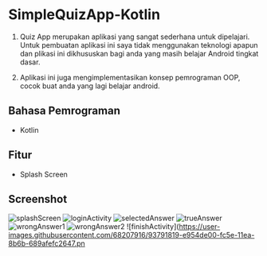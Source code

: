 # SimpleQuizApp-Kotlin
1. Quiz App merupakan aplikasi yang sangat sederhana untuk dipelajari. Untuk pembuatan aplikasi ini saya tidak menggunakan teknologi apapun dan plikasi ini dikhususkan bagi anda yang masih belajar Android tingkat dasar.

2. Aplikasi ini juga mengimplementasikan konsep pemrograman OOP, cocok buat anda yang lagi belajar android.

## Bahasa Pemrograman
- Kotlin

## Fitur 
- Splash Screen

## Screenshot
![splashScreen](https://user-images.githubusercontent.com/68207916/93791829-eb1ea180-fc5e-11ea-9b05-87de2910380e.png)
![loginActivity](https://user-images.githubusercontent.com/68207916/93791815-e823b100-fc5e-11ea-92d7-f5754bea4114.png)
![selectedAnswer](https://user-images.githubusercontent.com/68207916/93791822-e9ed7480-fc5e-11ea-84bb-6dc42c19eb6a.png)
![trueAnswer](https://user-images.githubusercontent.com/68207916/93791820-e954de00-fc5e-11ea-92cf-ead13611cbfa.png)
![wrongAnswer1](https://user-images.githubusercontent.com/68207916/93791825-ea860b00-fc5e-11ea-94b5-9e2be742aaad.png)
![wrongAnswer2](https://user-images.githubusercontent.com/68207916/93791826-ea860b00-fc5e-11ea-9a76-183852f2f825.png)
![finishActivity](https://user-images.githubusercontent.com/68207916/93791819-e954de00-fc5e-11ea-8b6b-689afefc2647.pn
